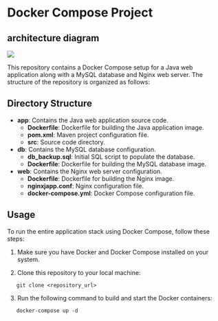 # Docker Compose Project
## architecture diagram
![](https://github.com/ashnike/spring_compose/blob/main/new.GIF)

This repository contains a Docker Compose setup for a Java web application along with a MySQL database and Nginx web server. The structure of the repository is organized as follows:

## Directory Structure

- **app**: Contains the Java web application source code.
  - **Dockerfile**: Dockerfile for building the Java application image.
  - **pom.xml**: Maven project configuration file.
  - **src**: Source code directory.
- **db**: Contains the MySQL database configuration.
  - **db_backup.sql**: Initial SQL script to populate the database.
  - **Dockerfile**: Dockerfile for building the MySQL database image.
- **web**: Contains the Nginx web server configuration.
  - **Dockerfile**: Dockerfile for building the Nginx image.
  - **nginxjapp.conf**: Nginx configuration file.
  - **docker-compose.yml**: Docker Compose configuration file.
## Usage

To run the entire application stack using Docker Compose, follow these steps:

1. Make sure you have Docker and Docker Compose installed on your system.

2. Clone this repository to your local machine:
```
   git clone <repository_url>
```
3. Run the following command to build and start the Docker containers:
```
   docker-compose up -d
``` 

